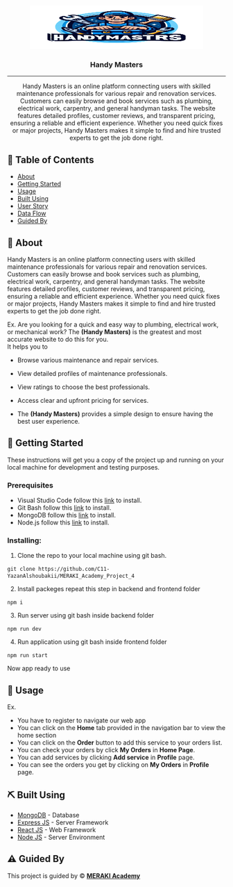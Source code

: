 <p align="center">
<a href="https://github.com/YazanAlshoubakii" target="_blank" rel="noopener noreferrer">
 <img width="400px" height="100px" src="/frontend/public/logo.png" alt="Project logo">
 </a>
</p>

<h3 align="center">Handy Masters
</h3>

---

<p align="center"> Handy Masters is an online platform connecting users with skilled maintenance professionals for various repair and renovation services. Customers can easily browse and book services such as plumbing, electrical work, carpentry, and general handyman tasks. The website features detailed profiles, customer reviews, and transparent pricing, ensuring a reliable and efficient experience. Whether you need quick fixes or major projects, Handy Masters makes it simple to find and hire trusted experts to get the job done right.
    <br> 
<!-- <a href=''>Demo</a>
    <br>  -->
</p>

## 📝 Table of Contents

- [About](#about)
- [Getting Started](#getting_started)
- [Usage](#usage)
- [Built Using](#built_using)
- [User Story](#user_story)
- [Data Flow](#data_flow)
- [Guided By](#guided_by)

## 🧐 About <a name = "about"></a>

Handy Masters is an online platform connecting users with skilled maintenance professionals for various repair and renovation services. Customers can easily browse and book services such as plumbing, electrical work, carpentry, and general handyman tasks. The website features detailed profiles, customer reviews, and transparent pricing, ensuring a reliable and efficient experience. Whether you need quick fixes or major projects, Handy Masters makes it simple to find and hire trusted experts to get the job done right.

Ex. Are you looking for a quick and easy way to plumbing, electrical work, or mechanical work? The **(Handy Masters)** is the greatest and most accurate website to do this for you. <br>
It helps you to

- Browse various maintenance and repair services.
- View detailed profiles of maintenance professionals.
- View ratings to choose the best professionals.
- Access clear and upfront pricing for services.

- The **(Handy Masters)** provides a simple design to ensure having the best user experience.

## 🏁 Getting Started <a name = "getting_started"></a>

These instructions will get you a copy of the project up and running on your local machine for development and testing purposes.

### Prerequisites

- Visual Studio Code follow this <a href='https://code.visualstudio.com/download'>link</a> to install.
- Git Bash follow this <a href='https://git-scm.com/downloads'>link</a> to install.
- MongoDB follow this <a href='https://www.mongodb.com/try/download/community'>link</a> to install.
- Node.js follow this <a href='https://nodejs.org/en/download/package-manager'>link</a> to install.

### Installing:

1. Clone the repo to your local machine using git bash.

```
git clone https://github.com/C11-YazanAlshoubakii/MERAKI_Academy_Project_4
```

2. Install packeges repeat this step in backend and frontend folder

```
npm i
```

3. Run server using git bash inside backend folder

```
npm run dev
```

4. Run application using git bash inside frontend folder

```
npm run start
```

Now app ready to use

## 🎈 Usage <a name="usage"></a>

Ex.

- You have to register to navigate our web app
- You can click on the **Home** tab provided in the navigation bar to view the home section
- You can click on the **Order** button to add this service to your orders list.
- You can check your orders by click **My Orders** in **Home Page**.
- You can add services by clicking **Add service** in **Profile** page.
- You can see the orders you get by clicking on **My Orders** in **Profile** page.

## ⛏️ Built Using <a name = "built_using"></a>

- [MongoDB](https://www.mongodb.com/) - Database
- [Express JS](https://expressjs.com/) - Server Framework
- [React JS](https://https://reactjs.org/) - Web Framework
- [Node JS](https://nodejs.org/en/) - Server Environment

## ⚠️ Guided By <a name = "guided_by"></a>

This project is guided by ©️ **[MERAKI Academy](https://www.meraki-academy.org)**
